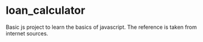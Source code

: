 # loan_calculator

Basic js project to learn the basics of javascript.
The reference is taken from internet sources.
